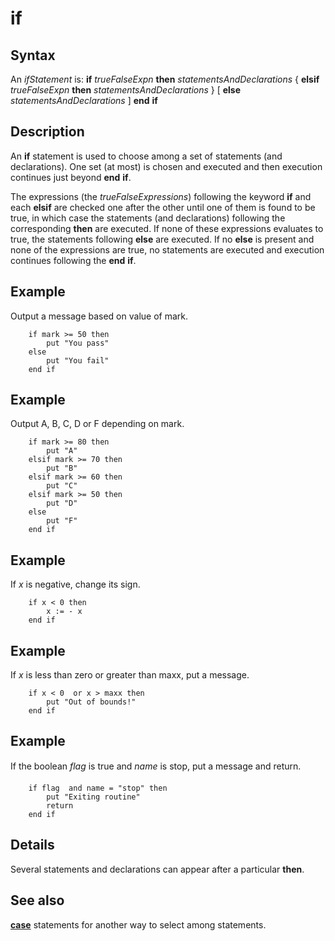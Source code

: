 
# if

## Syntax
An _ifStatement_ is:   **if** _trueFalseExpn_ **then**     _statementsAndDeclarations_   { **elsif** _trueFalseExpn_ **then**     _statementsAndDeclarations_ }   [ **else**     _statementsAndDeclarations_ ]   **end** **if**

## Description
An **if** statement is used to choose among a set of statements (and declarations). One set (at most) is chosen and executed and then execution continues just beyond **end** **if**.

The expressions (the _trueFalseExpressions_) following the keyword **if** and each **elsif** are checked one after the other until one of them is found to be true, in which case the statements (and declarations) following the corresponding **then** are executed. If none of these expressions evaluates to true, the statements following **else** are executed. If no **else** is present and none of the expressions are true, no statements are executed and execution continues following the **end** **if**.


## Example
Output a message based on value of mark.

        if mark >= 50 then
            put "You pass"
        else
            put "You fail"
        end if
## Example
Output A, B, C, D or F depending on mark.

        if mark >= 80 then
            put "A"
        elsif mark >= 70 then
            put "B"
        elsif mark >= 60 then
            put "C"
        elsif mark >= 50 then
            put "D"
        else
            put "F"
        end if
## Example
If _x_ is negative, change its sign.

        if x < 0 then
            x := - x
        end if
## Example
If _x_ is less than zero or greater than maxx, put a message.

        if x < 0  or x > maxx then
            put "Out of bounds!"
        end if
## Example
If the boolean _flag_ is true and _name_ is &#147;stop&#148;, put a message and return.

        if flag  and name = "stop" then
            put "Exiting routine"
            return
        end if
## Details
Several statements and declarations can appear after a particular **then**.


## See also
**[case](case.html)** statements for another way to select among statements.


